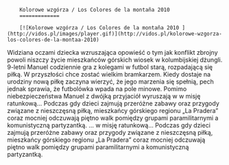
        Kolorowe wzgórza / Los Colores de la montaña 2010 
        =============
        
        [![Kolorowe wzgórza / Los Colores de la montaña 2010 ](http://vidos.pl/images/player.gif)](http://vidos.pl/kolorowe-wzgorza-los-colores-de-la-montaa-2010)
        
        
 Widziana oczami dziecka wzruszająca opowieść o tym jak konflikt zbrojny powoli niszczy życie mieszkańców górskich wiosek w kolumbijskiej dżungli. 9-letni Manuel codziennie gra z kolegami w futbol starą, rozpadającą się piłką. W przyszłości chce zostać wielkim bramkarzem. Kiedy dostaje na urodziny nową piłkę zaczyna wierzyć, że jego marzenia się spełnią, pech jednak sprawia, że futbolówka wpada na pole minowe. Pomimo niebezpieczeństwa Manuel z dwójką przyjaciół wyruszają w w misję ratunkową… Podczas gdy dzieci zajmują przeróżne zabawy oraz przygody związane z nieszczęsną piłką, mieszkańcy górskiego regionu „La Pradera” coraz mocniej odczuwają piętno walk pomiędzy grupami paramilitarnymi a komunistyczną partyzantką.   ... w misję ratunkową… Podczas gdy dzieci zajmują przeróżne zabawy oraz przygody związane z nieszczęsną piłką, mieszkańcy górskiego regionu „La Pradera” coraz mocniej odczuwają piętno walk pomiędzy grupami paramilitarnymi a komunistyczną partyzantką.
    